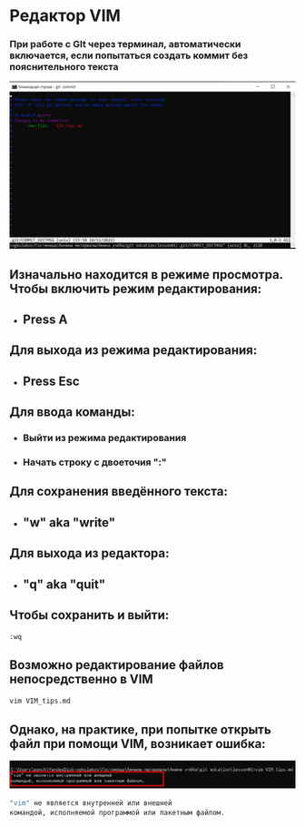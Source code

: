 # Редактор VIM

### При работе с GIt через терминал, автоматически включается, если попытаться создать коммит без пояснительного текста

![](.\images\VIM_screenshot.png)

## Изначально находится в режиме просмотра. Чтобы включить режим редактирования:

* ## Press **A**

## Для выхода из режима редактирования:
* ## Press **Esc**

## Для ввода команды:

* ### Выйти из режима редактирования
* ### Начать строку с двоеточия **":"**

## Для сохранения введённого текста:
* ## **"w"** aka "write"
## Для выхода из редактора:
* ## **"q"** aka "quit"

## Чтобы сохранить и выйти:
```vim
:wq
```

## Возможно редактирование файлов непосредственно в VIM
``` sh
vim VIM_tips.md
```
## Однако, на практике, при попытке открыть файл при помощи VIM, возникает ошибка:

![](.\images\vim_error.png)

```sh
"vim" не является внутренней или внешней
командой, исполняемой программой или пакетным файлом.
```
